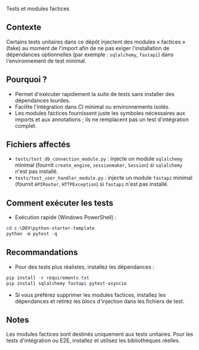 Tests et modules factices

Contexte
--------
Certains tests unitaires dans ce dépôt injectent des modules « factices » (fake) au moment de l'import afin de ne pas exiger l'installation de dépendances optionnelles (par exemple : `sqlalchemy`, `fastapi`) dans l'environnement de test minimal.

Pourquoi ?
---------
- Permet d'exécuter rapidement la suite de tests sans installer des dépendances lourdes.
- Facilite l'intégration dans CI minimal ou environnements isolés.
- Les modules factices fournissent juste les symboles nécessaires aux imports et aux annotations ; ils ne remplacent pas un test d'intégration complet.

Fichiers affectés
-----------------
- `tests/test_db_connection_module.py` : injecte un module `sqlalchemy` minimal (fournit `create_engine`, `sessionmaker`, `Session`) si `sqlalchemy` n'est pas installé.
- `tests/test_user_handler_module.py` : injecte un module `fastapi` minimal (fournit `APIRouter`, `HTTPException`) si `fastapi` n'est pas installé.

Comment exécuter les tests
-------------------------
- Exécution rapide (Windows PowerShell) :

```powershell
cd c:\DEV\python-starter-template
python -m pytest -q
```

Recommandations
---------------
- Pour des tests plus réalistes, installez les dépendances :

```powershell
pip install -r requirements.txt
pip install sqlalchemy fastapi pytest-asyncio
```

- Si vous préférez supprimer les modules factices, installez les dépendances et retirez les blocs d'injection dans les fichiers de test.

Notes
-----
Les modules factices sont destinés uniquement aux tests unitaires. Pour les tests d'intégration ou E2E, installez et utilisez les bibliothèques réelles.
